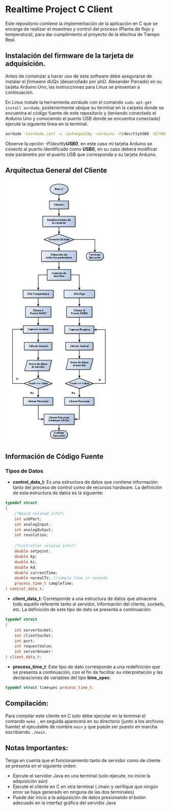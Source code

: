 # Realtime Project C Client
Este repositorio contiene la implementación de la aplicación en C que se encarga de realizar el muestreo y control del proceso (Planta de flujo y temperatura), para dar cumplimiento al proyecto de la electiva de Tiempo Real.

## Instalación del firmware de la tarjeta de adquisición.

Antes de comenzar a hacer uso de este software debe asegurarse de instalar el _firmware_ dUQx (desarrollado por phD. Alexander Parrado) en su tarjeta Arduino Uno, las instrucciones para Linux se presentan a continuación.

En Linux instale la herramienta _avrdude_ con el comando `sudo apt-get install avrdude`, posteriormente ubique su terminal en la carpeta donde se encuentra el código fuente de este repositorio y (teniendo conectado el Arduino Uno y conociendo el puerto USB donde se encuentra conectado) ejecute la siguiente línea en la terminal.

```bash
avrdude -Cavrdude.conf -v -patmega328p -carduino -P/dev/ttyUSB0 -b57600 -D -Uflash:w:duqx.hex:i
```
Observe la opción _-P/dev/tty**USB0**_, en este caso mi tarjeta Arduino se conectó al puerto identificado como __USB0__, en su caso deberá modificar este parámetro por el puerto USB que corresponda a su tarjeta Arduino.

## Arquitectua General del Cliente
![](diagramaClient.png "Esquema general del cliente en lenguaje C")

## Información de Código Fuente

### Tipos de Datos
* __control_data_t__: Es una estructura de datos que contiene información tanto del proceso de control como de recursos hardware. La definición de esta estructura de datos es la siguiente:
```cpp
typedef struct
{
	/*Board related info*/
	int usbPort;
    int analogInput;
    int analogOutput;
    int resolution;
    
    /*Controller related info*/
    double setpoint;
    double kp;
    double ki;
    double kd;
    double currentTime;
    double normalTs; //sample time in seconds
    process_time_t sampleTime;
} control_data_t;
```
* __client_data_t__: Corresponde a una estructura de datos que almacena todo aquello referente tanto al servidor, información del cliente, sockets, etc. La definición de este tipo de dato se presenta a continuación:
```cpp
typedef struct
{
	int serverSocket;
    int clientSocket;
    int port;
    int requestValue;
    int serverAnswer;
} client_data_t;
```

* __process_time_t__: Este tipo de dato corresponde a una redefinición que se presenta a continuación, con el fin de facilitar su interpretación y las declaraciones de variables del tipo __time_spec__:
```cpp
typedef struct timespec process_time_t;
```

## Compilación:
Para compilar este cliente en C solo debe ejecutar en la terminal el comando `make `, 
en seguida aparecerá en su directorio (junto a los archivos fuente) el ejecutable
de nombre `main` y que puede ser puesto en marcha escribiendo `./main`.

## Notas Importantes:
Tenga en cuenta que el funcionamiento tanto de servidor como de cliente se presenta en el siguiente orden:

* Ejecute el servidor Java en una terminal (solo ejecute, no inicie la adquisición aún)
* Ejecute el cliente en C en otra terminal (./main y verifique que ningún error se haya generado en ninguna de las dos terminales)
* Puede dar inicio a la adquisición de datos presionando el botón adecuado en la interfaz gráfica del servidor Java



